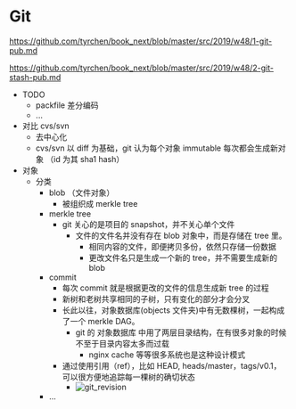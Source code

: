 # Git

https://github.com/tyrchen/book_next/blob/master/src/2019/w48/1-git-pub.md

https://github.com/tyrchen/book_next/blob/master/src/2019/w48/2-git-stash-pub.md

+ TODO
    + packfile 差分编码
    + ...
+ 对比 cvs/svn
    * 去中心化
    * cvs/svn 以 diff 为基础，git 认为每个对象 immutable 每次都会生成新对象 （id 为其 sha1 hash）
+ 对象
    * 分类
        - blob （文件对象）
            + 被组织成 merkle tree
        - merkle tree
            + git 关心的是项目的 snapshot，并不关心单个文件
                * 文件的文件名并没有存在 blob 对象中，而是存储在 tree 里。
                    - 相同内容的文件，即便拷贝多份，依然只存储一份数据
                    - 更改文件名只是生成一个新的 tree，并不需要生成新的 blob
        - commit
            + 每次 commit 就是根据更改的文件的信息生成新 tree 的过程
            + 新树和老树共享相同的子树，只有变化的部分才会分叉
            + 长此以往，对象数据库(objects 文件夹)中有无数棵树，一起构成了一个 merkle DAG。
                * git 的 对象数据库 中用了两层目录结构，在有很多对象的时候不至于目录内容太多而过载
                    * nginx cache 等等很多系统也是这种设计模式
            + 通过使用引用（ref），比如 HEAD, heads/master，tags/v0.1， 可以很方便地追踪每一棵树的确切状态
                * ![git_revision](https://github.com/tyrchen/book_next/raw/master/src/2019/w48/assets/git_revision.png)
        - ...

